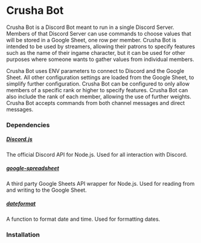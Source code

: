 # Crusha Bot

Crusha Bot is a Discord Bot meant to run in a single Discord Server. Members of that Discord Server can use commands to choose values that will be stored in a Google Sheet, one row per member. Crusha Bot is intended to be used by streamers, allowing their patrons to specify features such as the name of their ingame character, but it can be used for other purposes where someone wants to gather values from individual members.

Crusha Bot uses ENV parameters to connect to Discord and the Google Sheet. All other configuration settings are loaded from the Google Sheet, to simplify further configuration. Crusha Bot can be configured to only allow members of a specific rank or higher to specify features. Crusha Bot can also include the rank of each member, allowing the use of further weights. Crusha Bot accepts commands from both channel messages and direct messages.

### Dependencies

##### [Discord.js](https://discord.js.org)

The official Discord API for Node.js. Used for all interaction with Discord.

##### [google-spreadsheet](https://theoephraim.github.io/node-google-spreadsheet)

A third party Google Sheets API wrapper for Node.js. Used for reading from and writing to the Google Sheet.

##### [dateformat](https://github.com/felixge/node-dateformat)

A function to format date and time. Used for formatting dates.

### Installation

